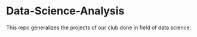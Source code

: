 # Data-Science-Analysis
This repo generalizes the projects of our club done in field of data science. 
